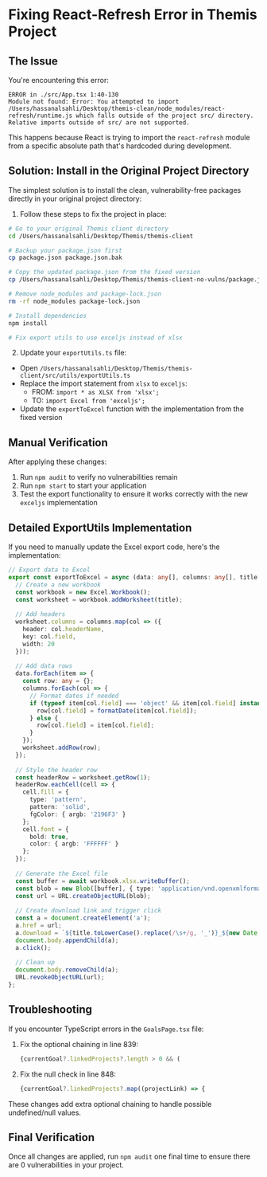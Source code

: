 # Fixing React-Refresh Error in Themis Project

## The Issue

You're encountering this error:

```
ERROR in ./src/App.tsx 1:40-130
Module not found: Error: You attempted to import /Users/hassanalsahli/Desktop/themis-clean/node_modules/react-refresh/runtime.js which falls outside of the project src/ directory. Relative imports outside of src/ are not supported.
```

This happens because React is trying to import the `react-refresh` module from a specific absolute path that's hardcoded during development.

## Solution: Install in the Original Project Directory

The simplest solution is to install the clean, vulnerability-free packages directly in your original project directory:

1. Follow these steps to fix the project in place:

```bash
# Go to your original Themis client directory
cd /Users/hassanalsahli/Desktop/Themis/themis-client

# Backup your package.json first
cp package.json package.json.bak

# Copy the updated package.json from the fixed version
cp /Users/hassanalsahli/Desktop/Themis/themis-client-no-vulns/package.json .

# Remove node_modules and package-lock.json
rm -rf node_modules package-lock.json

# Install dependencies
npm install

# Fix export utils to use exceljs instead of xlsx
```

2. Update your `exportUtils.ts` file:
- Open `/Users/hassanalsahli/Desktop/Themis/themis-client/src/utils/exportUtils.ts`
- Replace the import statement from `xlsx` to `exceljs`:
  - FROM: `import * as XLSX from 'xlsx';`
  - TO: `import Excel from 'exceljs';`
- Update the `exportToExcel` function with the implementation from the fixed version

## Manual Verification

After applying these changes:

1. Run `npm audit` to verify no vulnerabilities remain
2. Run `npm start` to start your application
3. Test the export functionality to ensure it works correctly with the new `exceljs` implementation

## Detailed ExportUtils Implementation

If you need to manually update the Excel export code, here's the implementation:

```typescript
// Export data to Excel
export const exportToExcel = async (data: any[], columns: any[], title: string): Promise<void> => {
  // Create a new workbook
  const workbook = new Excel.Workbook();
  const worksheet = workbook.addWorksheet(title);
  
  // Add headers
  worksheet.columns = columns.map(col => ({
    header: col.headerName,
    key: col.field,
    width: 20
  }));
  
  // Add data rows
  data.forEach(item => {
    const row: any = {};
    columns.forEach(col => {
      // Format dates if needed
      if (typeof item[col.field] === 'object' && item[col.field] instanceof Date) {
        row[col.field] = formatDate(item[col.field]);
      } else {
        row[col.field] = item[col.field];
      }
    });
    worksheet.addRow(row);
  });
  
  // Style the header row
  const headerRow = worksheet.getRow(1);
  headerRow.eachCell(cell => {
    cell.fill = {
      type: 'pattern',
      pattern: 'solid',
      fgColor: { argb: '2196F3' }
    };
    cell.font = {
      bold: true,
      color: { argb: 'FFFFFF' }
    };
  });
  
  // Generate the Excel file
  const buffer = await workbook.xlsx.writeBuffer();
  const blob = new Blob([buffer], { type: 'application/vnd.openxmlformats-officedocument.spreadsheetml.sheet' });
  const url = URL.createObjectURL(blob);
  
  // Create download link and trigger click
  const a = document.createElement('a');
  a.href = url;
  a.download = `${title.toLowerCase().replace(/\s+/g, '_')}_${new Date().toISOString().split('T')[0]}.xlsx`;
  document.body.appendChild(a);
  a.click();
  
  // Clean up
  document.body.removeChild(a);
  URL.revokeObjectURL(url);
};
```

## Troubleshooting

If you encounter TypeScript errors in the `GoalsPage.tsx` file:

1. Fix the optional chaining in line 839:
   ```typescript
   {currentGoal?.linkedProjects?.length > 0 && (
   ```

2. Fix the null check in line 848:
   ```typescript
   {currentGoal?.linkedProjects?.map((projectLink) => {
   ```

These changes add extra optional chaining to handle possible undefined/null values.

## Final Verification

Once all changes are applied, run `npm audit` one final time to ensure there are 0 vulnerabilities in your project. 